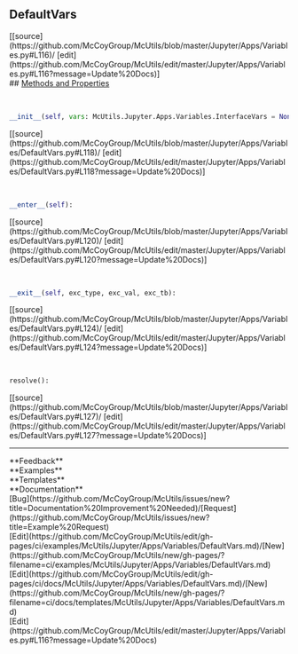 ## <a id="McUtils.Jupyter.Apps.Variables.DefaultVars">DefaultVars</a> 

<div class="docs-source-link" markdown="1">
[[source](https://github.com/McCoyGroup/McUtils/blob/master/Jupyter/Apps/Variables.py#L116)/
[edit](https://github.com/McCoyGroup/McUtils/edit/master/Jupyter/Apps/Variables.py#L116?message=Update%20Docs)]
</div>









<div class="collapsible-section">
 <div class="collapsible-section collapsible-section-header" markdown="1">
## <a class="collapse-link" data-toggle="collapse" href="#methods" markdown="1"> Methods and Properties</a> <a class="float-right" data-toggle="collapse" href="#methods"><i class="fa fa-chevron-down"></i></a>
 </div>
 <div class="collapsible-section collapsible-section-body collapse show" id="methods" markdown="1">
 
<a id="McUtils.Jupyter.Apps.Variables.DefaultVars.__init__" class="docs-object-method">&nbsp;</a> 
```python
__init__(self, vars: McUtils.Jupyter.Apps.Variables.InterfaceVars = None): 
```
<div class="docs-source-link" markdown="1">
[[source](https://github.com/McCoyGroup/McUtils/blob/master/Jupyter/Apps/Variables/DefaultVars.py#L118)/
[edit](https://github.com/McCoyGroup/McUtils/edit/master/Jupyter/Apps/Variables/DefaultVars.py#L118?message=Update%20Docs)]
</div>


<a id="McUtils.Jupyter.Apps.Variables.DefaultVars.__enter__" class="docs-object-method">&nbsp;</a> 
```python
__enter__(self): 
```
<div class="docs-source-link" markdown="1">
[[source](https://github.com/McCoyGroup/McUtils/blob/master/Jupyter/Apps/Variables/DefaultVars.py#L120)/
[edit](https://github.com/McCoyGroup/McUtils/edit/master/Jupyter/Apps/Variables/DefaultVars.py#L120?message=Update%20Docs)]
</div>


<a id="McUtils.Jupyter.Apps.Variables.DefaultVars.__exit__" class="docs-object-method">&nbsp;</a> 
```python
__exit__(self, exc_type, exc_val, exc_tb): 
```
<div class="docs-source-link" markdown="1">
[[source](https://github.com/McCoyGroup/McUtils/blob/master/Jupyter/Apps/Variables/DefaultVars.py#L124)/
[edit](https://github.com/McCoyGroup/McUtils/edit/master/Jupyter/Apps/Variables/DefaultVars.py#L124?message=Update%20Docs)]
</div>


<a id="McUtils.Jupyter.Apps.Variables.DefaultVars.resolve" class="docs-object-method">&nbsp;</a> 
```python
resolve(): 
```
<div class="docs-source-link" markdown="1">
[[source](https://github.com/McCoyGroup/McUtils/blob/master/Jupyter/Apps/Variables/DefaultVars.py#L127)/
[edit](https://github.com/McCoyGroup/McUtils/edit/master/Jupyter/Apps/Variables/DefaultVars.py#L127?message=Update%20Docs)]
</div>
 </div>
</div>












---


<div markdown="1" class="text-secondary">
<div class="container">
  <div class="row">
   <div class="col" markdown="1">
**Feedback**   
</div>
   <div class="col" markdown="1">
**Examples**   
</div>
   <div class="col" markdown="1">
**Templates**   
</div>
   <div class="col" markdown="1">
**Documentation**   
</div>
   <div class="col" markdown="1">
   
</div>
   <div class="col" markdown="1">
   
</div>
   <div class="col" markdown="1">
   
</div>
</div>
  <div class="row">
   <div class="col" markdown="1">
[Bug](https://github.com/McCoyGroup/McUtils/issues/new?title=Documentation%20Improvement%20Needed)/[Request](https://github.com/McCoyGroup/McUtils/issues/new?title=Example%20Request)   
</div>
   <div class="col" markdown="1">
[Edit](https://github.com/McCoyGroup/McUtils/edit/gh-pages/ci/examples/McUtils/Jupyter/Apps/Variables/DefaultVars.md)/[New](https://github.com/McCoyGroup/McUtils/new/gh-pages/?filename=ci/examples/McUtils/Jupyter/Apps/Variables/DefaultVars.md)   
</div>
   <div class="col" markdown="1">
[Edit](https://github.com/McCoyGroup/McUtils/edit/gh-pages/ci/docs/McUtils/Jupyter/Apps/Variables/DefaultVars.md)/[New](https://github.com/McCoyGroup/McUtils/new/gh-pages/?filename=ci/docs/templates/McUtils/Jupyter/Apps/Variables/DefaultVars.md)   
</div>
   <div class="col" markdown="1">
[Edit](https://github.com/McCoyGroup/McUtils/edit/master/Jupyter/Apps/Variables.py#L116?message=Update%20Docs)   
</div>
   <div class="col" markdown="1">
   
</div>
   <div class="col" markdown="1">
   
</div>
   <div class="col" markdown="1">
   
</div>
</div>
</div>
</div>